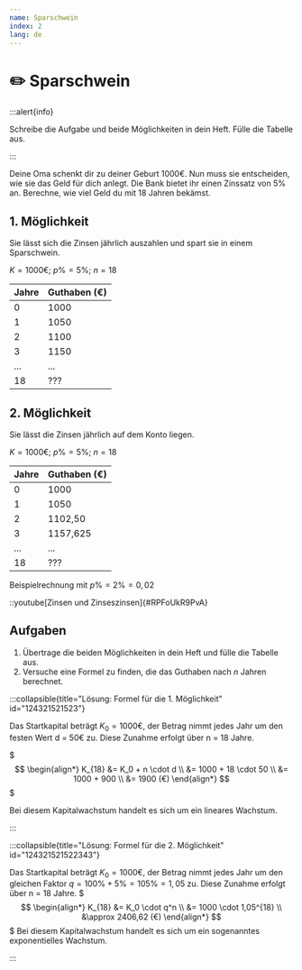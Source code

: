 ```yaml
---
name: Sparschwein
index: 2
lang: de
---
```


# ✏️ Sparschwein

:::alert{info}

Schreibe die Aufgabe und beide Möglichkeiten in dein Heft. Fülle die Tabelle aus.

:::

Deine Oma schenkt dir zu deiner Geburt 1000€. Nun muss sie entscheiden, wie sie das Geld für dich anlegt. Die Bank bietet ihr einen Zinssatz von 5% an. Berechne, wie viel Geld du mit 18 Jahren bekämst. 
## 1. Möglichkeit

Sie lässt sich die Zinsen jährlich auszahlen und spart sie in einem Sparschwein.

$K=1000€$; $p\%=5\%$; $n=18$

| Jahre | Guthaben (€) |
| ----- | ------------- |
| 0     | 1000          |
| 1     | 1050          |
| 2 | 1100 |
| 3 | 1150 |
| ... | ... |
| 18 | ??? |

## 2. Möglichkeit

Sie lässt die Zinsen jährlich auf dem Konto liegen.

$K=1000€$; $p\%=5\%$; $n=18$

| Jahre | Guthaben (€) |
| ----- | ------------- |
| 0     | 1000          | 
| 1     | 1050          | 
| 2 | 1102,50 | 
| 3 | 1157,625 |
| ... | ... |
| 18 | ??? |

Beispielrechnung mit $p\% = 2\% = 0,02$

::youtube[Zinsen und Zinseszinsen]{#RPFoUkR9PvA}

## Aufgaben

1. Übertrage die beiden Möglichkeiten in dein Heft und fülle die Tabelle aus.
2. Versuche eine Formel zu finden, die das Guthaben nach $n$ Jahren berechnet.

:::collapsible{title="Lösung: Formel für die 1. Möglichkeit" id="124321521523"}

Das Startkapital beträgt $K_{0} = 1000 €$, der Betrag nimmt jedes Jahr um den festen Wert d = 50€ zu. Diese Zunahme erfolgt über n = 18 Jahre.

$$$
\begin{align*}
K_{18} &= K_0 + n \cdot d \\
    &= 1000 + 18 \cdot 50 \\
    &= 1000 + 900 \\
    &= 1900 (€)
\end{align*}
$$$

Bei diesem Kapitalwachstum handelt es sich um ein lineares Wachstum.

:::

:::collapsible{title="Lösung: Formel für die 2. Möglichkeit" id="124321521522343"}

Das Startkapital beträgt $K_{0} = 1000 €$, der Betrag nimmt jedes Jahr um den gleichen Faktor $q=100\%+5\% = 105\% = 1,05$ zu. Diese Zunahme erfolgt über n = 18 Jahre.
$$$
\begin{align*}
K_{18} &= K_0 \cdot q^n \\
    &= 1000 \cdot 1,05^{18} \\
    &\approx 2406,62 (€)
\end{align*}
$$$
Bei diesem Kapitalwachstum handelt es sich um ein sogenanntes exponentielles Wachstum.

:::
